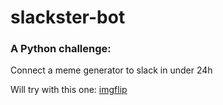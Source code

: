 # slackster-bot

### A Python challenge:
Connect a meme generator to slack in under 24h

Will try with this one:
[imgflip](https://imgflip.com/memegenerator)
